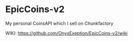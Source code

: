 # EpicCoins-v2
My personal CoinsAPI which I sell on Chunkfactory

WIKI: https://github.com/OnyxExeption/EpicCoins-v2/wiki
